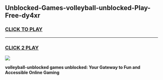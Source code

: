 
## Unblocked-Games-volleyball-unblocked-Play-Free-dy4xr
<h3>
<a href="https://premium76.site?title=volleyball-unblocked&ref=20M">CLICK TO PLAY</a></h3>
<hr>

<h3>
<a href="https://premium76.site?title=volleyball-unblocked&ref=20M">CLICK 2 PLAY</a>
  
</h3>

<a href="https://premium76.site?title=volleyball-unblocked&ref=19M"><img src="https://clearcache.store/games.png"></a>


**volleyball-unblocked games unblocked: Your Gateway to Fun and Accessible Online Gaming**
